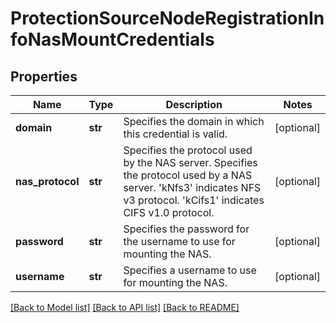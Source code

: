 # ProtectionSourceNodeRegistrationInfoNasMountCredentials

## Properties
Name | Type | Description | Notes
------------ | ------------- | ------------- | -------------
**domain** | **str** | Specifies the domain in which this credential is valid. | [optional] 
**nas_protocol** | **str** | Specifies the protocol used by the NAS server. Specifies the protocol used by a NAS server. &#39;kNfs3&#39; indicates NFS v3 protocol. &#39;kCifs1&#39; indicates CIFS v1.0 protocol. | [optional] 
**password** | **str** | Specifies the password for the username to use for mounting the NAS. | [optional] 
**username** | **str** | Specifies a username to use for mounting the NAS. | [optional] 

[[Back to Model list]](../README.md#documentation-for-models) [[Back to API list]](../README.md#documentation-for-api-endpoints) [[Back to README]](../README.md)


